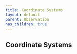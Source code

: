 ```yaml
---
title: Coordinate Systems
layout: default
parent: Observation
has_children: true
---
```


## Coordinate Systems
